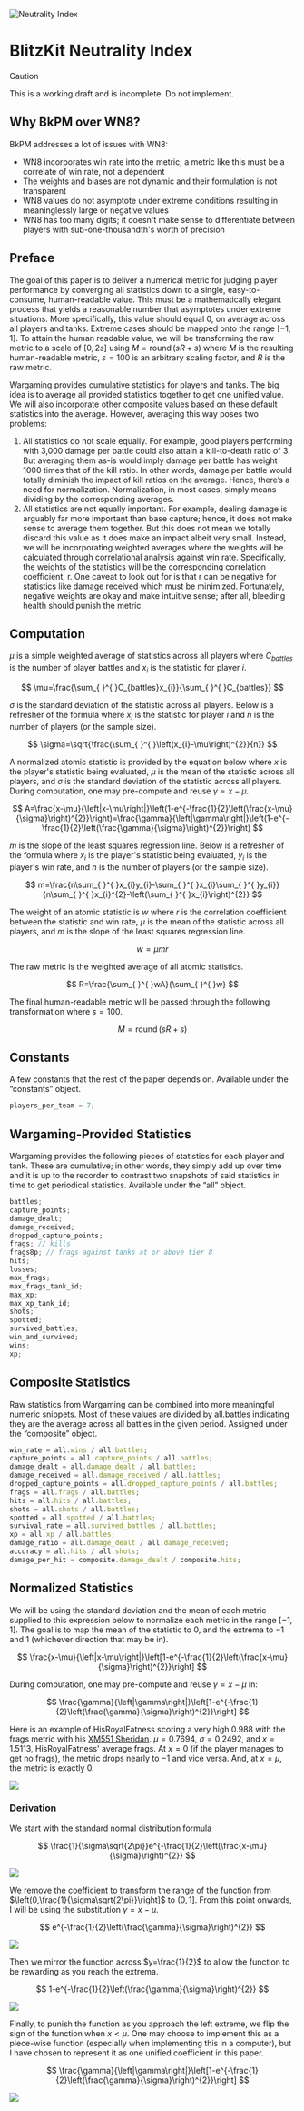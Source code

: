 ![Neutrality Index](https://i.imgur.com/XcGy5rh.png 'Neutrality Index')

# BlitzKit Neutrality Index

> [!CAUTION]
> This is a working draft and is incomplete. Do not implement.

## Why BkPM over WN8?

BkPM addresses a lot of issues with WN8:

- WN8 incorporates win rate into the metric; a metric like this must be a correlate of win rate, not a dependent
- The weights and biases are not dynamic and their formulation is not transparent
- WN8 values do not asymptote under extreme conditions resulting in meaninglessly large or negative values
- WN8 has too many digits; it doesn't make sense to differentiate between players with sub-one-thousandth's worth of precision

## Preface

The goal of this paper is to deliver a numerical metric for judging player performance by converging all statistics down to a single, easy-to-consume, human-readable value. This must be a mathematically elegant process that yields a reasonable number that asymptotes under extreme situations. More specifically, this value should equal 0, on average across all players and tanks. Extreme cases should be mapped onto the range $[-1, 1]$. To attain the human readable value, we will be transforming the raw metric to a scale of $[0, 2s]$ using $M=\operatorname{round}\left(sR+s\right)$ where $M$ is the resulting human-readable metric, $s = 100$ is an arbitrary scaling factor, and $R$ is the raw metric.

Wargaming provides cumulative statistics for players and tanks. The big idea is to average all provided statistics together to get one unified value. We will also incorporate other composite values based on these default statistics into the average. However, averaging this way poses two problems:

1. All statistics do not scale equally. For example, good players performing with 3,000 damage per battle could also attain a kill-to-death ratio of 3. But averaging them as-is would imply damage per battle has weight 1000 times that of the kill ratio. In other words, damage per battle would totally diminish the impact of kill ratios on the average. Hence, there’s a need for normalization. Normalization, in most cases, simply means dividing by the corresponding averages.
2. All statistics are not equally important. For example, dealing damage is arguably far more important than base capture; hence, it does not make sense to average them together. But this does not mean we totally discard this value as it does make an impact albeit very small. Instead, we will be incorporating weighted averages where the weights will be calculated through correlational analysis against win rate. Specifically, the weights of the statistics will be the corresponding correlation coefficient, r. One caveat to look out for is that r can be negative for statistics like damage received which must be minimized. Fortunately, negative weights are okay and make intuitive sense; after all, bleeding health should punish the metric.

## Computation

$\mu$ is a simple weighted average of statistics across all players where $C_{battles}$ is the number of player battles and $x_{i}$ is the statistic for player $i$.

$$
\mu=\frac{\sum_{ }^{ }C_{battles}x_{i}}{\sum_{ }^{ }C_{battles}}
$$

$\sigma$ is the standard deviation of the statistic across all players. Below is a refresher of the formula where $x_{i}$ is the statistic for player $i$ and $n$ is the number of players (or the sample size).

$$
\sigma=\sqrt{\frac{\sum_{ }^{ }\left(x_{i}-\mu\right)^{2}}{n}}
$$

A normalized atomic statistic is provided by the equation below where $x$ is the player's statistic being evaluated, $\mu$ is the mean of the statistic across all players, and $\sigma$ is the standard deviation of the statistic across all players. During computation, one may pre-compute and reuse $\gamma=x-\mu$.

$$
A=\frac{x-\mu}{\left|x-\mu\right|}\left(1-e^{-\frac{1}{2}\left(\frac{x-\mu}{\sigma}\right)^{2}}\right)=\frac{\gamma}{\left|\gamma\right|}\left(1-e^{-\frac{1}{2}\left(\frac{\gamma}{\sigma}\right)^{2}}\right)
$$

$m$ is the slope of the least squares regression line. Below is a refresher of the formula where $x_i$ is the player's statistic being evaluated, $y_i$ is the player's win rate, and $n$ is the number of players (or the sample size).

$$
m=\frac{n\sum_{ }^{ }x_{i}y_{i}-\sum_{ }^{ }x_{i}\sum_{ }^{ }y_{i}}{n\sum_{ }^{ }x_{i}^{2}-\left(\sum_{ }^{ }x_{i}\right)^{2}}
$$

The weight of an atomic statistic is $w$ where $r$ is the correlation coefficient between the statistic and win rate, $\mu$ is the mean of the statistic across all players, and $m$ is the slope of the least squares regression line.

$$
w=\mu mr
$$

The raw metric is the weighted average of all atomic statistics.

$$
R=\frac{\sum_{ }^{ }wA}{\sum_{ }^{ }w}
$$

The final human-readable metric will be passed through the following transformation where $s=100$.

$$
M=\operatorname{round}\left(sR+s\right)
$$

## Constants

A few constants that the rest of the paper depends on. Available under the “constants” object.

```ts
players_per_team = 7;
```

## Wargaming-Provided Statistics

Wargaming provides the following pieces of statistics for each player and tank. These are cumulative; in other words, they simply add up over time and it is up to the recorder to contrast two snapshots of said statistics in time to get periodical statistics. Available under the “all” object.

```ts
battles;
capture_points;
damage_dealt;
damage_received;
dropped_capture_points;
frags; // kills
frags8p; // frags against tanks at or above tier 8
hits;
losses;
max_frags;
max_frags_tank_id;
max_xp;
max_xp_tank_id;
shots;
spotted;
survived_battles;
win_and_survived;
wins;
xp;
```

## Composite Statistics

Raw statistics from Wargaming can be combined into more meaningful numeric snippets. Most of these values are divided by all.battles indicating they are the average across all battles in the given period. Assigned under the “composite” object.

```ts
win_rate = all.wins / all.battles;
capture_points = all.capture_points / all.battles;
damage_dealt = all.damage_dealt / all.battles;
damage_received = all.damage_received / all.battles;
dropped_capture_points = all.dropped_capture_points / all.battles;
frags = all.frags / all.battles;
hits = all.hits / all.battles;
shots = all.shots / all.battles;
spotted = all.spotted / all.battles;
survival_rate = all.survived_battles / all.battles;
xp = all.xp / all.battles;
damage_ratio = all.damage_dealt / all.damage_received;
accuracy = all.hits / all.shots;
damage_per_hit = composite.damage_dealt / composite.hits;
```

## Normalized Statistics

We will be using the standard deviation and the mean of each metric supplied to this expression below to normalize each metric in the range $[-1, 1]$. The goal is to map the mean of the statistic to $0$, and the extrema to $-1$ and $1$ (whichever direction that may be in).

$$
\frac{x-\mu}{\left|x-\mu\right|}\left[1-e^{-\frac{1}{2}\left(\frac{x-\mu}{\sigma}\right)^{2}}\right]
$$

During computation, one may pre-compute and reuse $\gamma=x-\mu$ in:

$$
\frac{\gamma}{\left|\gamma\right|}\left[1-e^{-\frac{1}{2}\left(\frac{\gamma}{\sigma}\right)^{2}}\right]
$$

Here is an example of HisRoyalFatness scoring a very high $0.988$ with the frags metric with his [XM551 Sheridan](https://blitzkit.app/tools/tankopedia/20257). $\mu=0.7694$, $\sigma=0.2492$, and $x=1.5113$, HisRoyalFatness' average frags. At $x = 0$ (if the player manages to get no frags), the metric drops nearly to $-1$ and vice versa. And, at $x=\mu$, the metric is exactly $0$.

![](https://i.imgur.com/aIUQmGF.png)

### Derivation

We start with the standard normal distribution formula

$$
\frac{1}{\sigma\sqrt{2\pi}}e^{-\frac{1}{2}\left(\frac{x-\mu}{\sigma}\right)^{2}}
$$

![](https://i.imgur.com/a10m8Xz.png)

We remove the coefficient to transform the range of the function from $\left(0,\frac{1}{\sigma\sqrt{2\pi}}\right]$ to $\left(0,1\right]$. From this point onwards, I will be using the substitution $\gamma=x-\mu$.

$$
e^{-\frac{1}{2}\left(\frac{\gamma}{\sigma}\right)^{2}}
$$

![](https://i.imgur.com/67DO69i.png)

Then we mirror the function across $y=\frac{1}{2}$ to allow the function to be rewarding as you reach the extrema.

$$
1-e^{-\frac{1}{2}\left(\frac{\gamma}{\sigma}\right)^{2}}
$$

![](https://i.imgur.com/1J0cTyb.png)

Finally, to punish the function as you approach the left extreme, we flip the sign of the function when $x<\mu$. One may choose to implement this as a piece-wise function (especially when implementing this in a computer), but I have chosen to represent it as one unified coefficient in this paper.

$$
\frac{\gamma}{\left|\gamma\right|}\left[1-e^{-\frac{1}{2}\left(\frac{\gamma}{\sigma}\right)^{2}}\right]
$$

![](https://i.imgur.com/O8stVlJ.png)
